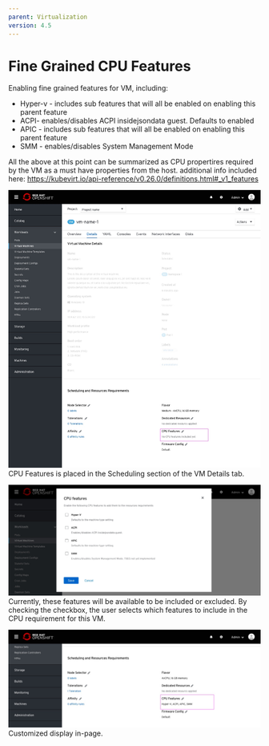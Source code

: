 ```yaml
---
parent: Virtualization
version: 4.5
---
```


# Fine Grained CPU Features

Enabling fine grained features for VM, including:
- Hyper-v - includes sub features that will all be enabled on enabling this parent feature
- ACPI- enables/disables ACPI insidejsondata guest. Defaults to enabled
- APIC - includes sub features that will all be enabled on enabling this parent feature
- SMM - enables/disables System Management Mode

All the above at this point can be summarized as CPU propertires required by the VM as a must have properties from the host.
additional info included here:
https://kubevirt.io/api-reference/v0.26.0/definitions.html#_v1_features

![VM page CPU features default](img/CPU-features-0-0.jpg)
CPU Features is placed in the Scheduling section of the VM Details tab.

![CPU features modal](img/CPU-features-1-0.jpg)
Currently, these features will be available to be included or excluded.
By checking the checkbox, the user selects which features to include in the CPU requirement for this VM.

![VM page CPU features customized](img/CPU-features-2-0.jpg)
Customized display in-page.

